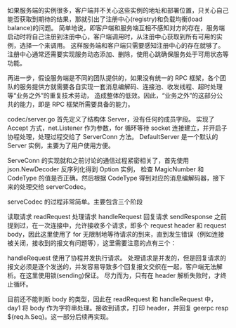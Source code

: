 如果服务端的实例很多，客户端并不关心这些实例的地址和部署位置，只关心自己能否获取到期待的结果，那就引出了注册中心(registry)和负载均衡(load balance)的问题。
简单地说，即客户端和服务端互相不感知对方的存在，服务端启动时将自己注册到注册中心，客户端调用时，从注册中心获取到所有可用的实例，选择一个来调用。
这样服务端和客户端只需要感知注册中心的存在就够了。注册中心通常还需要实现服务动态添加、删除，使用心跳确保服务处于可用状态等功能。

再进一步，假设服务端是不同的团队提供的，如果没有统一的 RPC 框架，各个团队的服务提供方就需要各自实现一套消息编解码、连接池、收发线程、超时处理等“业务之外”的重复技术劳动，
造成整体的低效。因此，“业务之外”的这部分公共的能力，即是 RPC 框架所需要具备的能力。

codec/server.go
首先定义了结构体 Server，没有任何的成员字段。
实现了 Accept 方式，net.Listener 作为参数，for 循环等待 socket 连接建立，并开启子协程处理，处理过程交给了 ServerConn 方法。
DefaultServer 是一个默认的 Server 实例，主要为了用户使用方便。

ServeConn 的实现就和之前讨论的通信过程紧密相关了，首先使用 json.NewDecoder 反序列化得到 Option 实例，
检查 MagicNumber 和 CodeType 的值是否正确。然后根据 CodeType 得到对应的消息编解码器，接下来的处理交给 serverCodec。

serveCodec 的过程非常简单。主要包含三个阶段

读取请求 readRequest
处理请求 handleRequest
回复请求 sendResponse
之前提到过，在一次连接中，允许接收多个请求，即多个 request header 和 request body，因此这里使用了 for 无限制地等待请求的到来，直到发生错误（例如连接被关闭，接收到的报文有问题等），这里需要注意的点有三个：

handleRequest 使用了协程并发执行请求。
处理请求是并发的，但是回复请求的报文必须是逐个发送的，并发容易导致多个回复报文交织在一起，客户端无法解析。在这里使用锁(sending)保证。
尽力而为，只有在 header 解析失败时，才终止循环。

目前还不能判断 body 的类型，因此在 readRequest 和 handleRequest 中，day1 将 body 作为字符串处理。接收到请求，打印 header，并回复 geerpc resp ${req.h.Seq}。这一部分后续再实现。